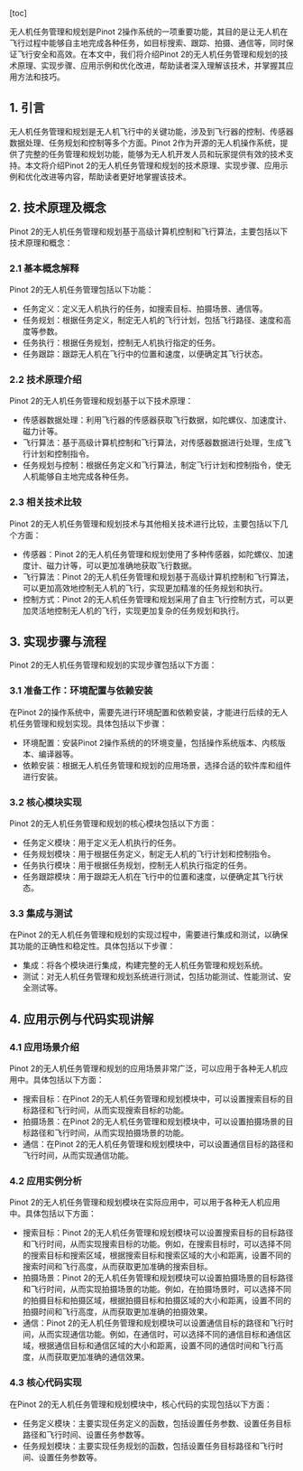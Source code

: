 
[toc]                    
                
                
无人机任务管理和规划是Pinot 2操作系统的一项重要功能，其目的是让无人机在飞行过程中能够自主地完成各种任务，如目标搜索、跟踪、拍摄、通信等，同时保证飞行安全和高效。在本文中，我们将介绍Pinot 2的无人机任务管理和规划的技术原理、实现步骤、应用示例和优化改进，帮助读者深入理解该技术，并掌握其应用方法和技巧。

## 1. 引言

无人机任务管理和规划是无人机飞行中的关键功能，涉及到飞行器的控制、传感器数据处理、任务规划和控制等多个方面。Pinot 2作为开源的无人机操作系统，提供了完整的任务管理和规划功能，能够为无人机开发人员和玩家提供有效的技术支持。本文将介绍Pinot 2的无人机任务管理和规划的技术原理、实现步骤、应用示例和优化改进等内容，帮助读者更好地掌握该技术。

## 2. 技术原理及概念

Pinot 2的无人机任务管理和规划基于高级计算机控制和飞行算法，主要包括以下技术原理和概念：

### 2.1 基本概念解释

Pinot 2的无人机任务管理包括以下功能：

- 任务定义：定义无人机执行的任务，如搜索目标、拍摄场景、通信等。
- 任务规划：根据任务定义，制定无人机的飞行计划，包括飞行路径、速度和高度等参数。
- 任务执行：根据任务规划，控制无人机执行指定的任务。
- 任务跟踪：跟踪无人机在飞行中的位置和速度，以便确定其飞行状态。

### 2.2 技术原理介绍

Pinot 2的无人机任务管理和规划基于以下技术原理：

- 传感器数据处理：利用飞行器的传感器获取飞行数据，如陀螺仪、加速度计、磁力计等。
- 飞行算法：基于高级计算机控制和飞行算法，对传感器数据进行处理，生成飞行计划和控制指令。
- 任务规划与控制：根据任务定义和飞行算法，制定飞行计划和控制指令，使无人机能够自主地完成各种任务。

### 2.3 相关技术比较

Pinot 2的无人机任务管理和规划技术与其他相关技术进行比较，主要包括以下几个方面：

- 传感器：Pinot 2的无人机任务管理和规划使用了多种传感器，如陀螺仪、加速度计、磁力计等，可以更加准确地获取飞行数据。
- 飞行算法：Pinot 2的无人机任务管理和规划基于高级计算机控制和飞行算法，可以更加高效地控制无人机的飞行，实现更加精准的任务规划和执行。
- 控制方式：Pinot 2的无人机任务管理和规划采用了自主飞行控制方式，可以更加灵活地控制无人机的飞行，实现更加复杂的任务规划和执行。

## 3. 实现步骤与流程

Pinot 2的无人机任务管理和规划的实现步骤包括以下方面：

### 3.1 准备工作：环境配置与依赖安装

在Pinot 2的操作系统中，需要先进行环境配置和依赖安装，才能进行后续的无人机任务管理和规划实现。具体包括以下步骤：

- 环境配置：安装Pinot 2操作系统的的环境变量，包括操作系统版本、内核版本、编译器等。
- 依赖安装：根据无人机任务管理和规划的应用场景，选择合适的软件库和组件进行安装。

### 3.2 核心模块实现

Pinot 2的无人机任务管理和规划的核心模块包括以下方面：

- 任务定义模块：用于定义无人机执行的任务。
- 任务规划模块：用于根据任务定义，制定无人机的飞行计划和控制指令。
- 任务执行模块：用于根据任务规划，控制无人机执行指定的任务。
- 任务跟踪模块：用于跟踪无人机在飞行中的位置和速度，以便确定其飞行状态。

### 3.3 集成与测试

在Pinot 2的无人机任务管理和规划的实现过程中，需要进行集成和测试，以确保其功能的正确性和稳定性。具体包括以下步骤：

- 集成：将各个模块进行集成，构建完整的无人机任务管理和规划系统。
- 测试：对无人机任务管理和规划系统进行测试，包括功能测试、性能测试、安全测试等。

## 4. 应用示例与代码实现讲解

### 4.1 应用场景介绍

Pinot 2的无人机任务管理和规划的应用场景非常广泛，可以应用于各种无人机应用中。具体包括以下方面：

- 搜索目标：在Pinot 2的无人机任务管理和规划模块中，可以设置搜索目标的目标路径和飞行时间，从而实现搜索目标的功能。
- 拍摄场景：在Pinot 2的无人机任务管理和规划模块中，可以设置拍摄场景的目标路径和飞行时间，从而实现拍摄场景的功能。
- 通信：在Pinot 2的无人机任务管理和规划模块中，可以设置通信目标的路径和飞行时间，从而实现通信功能。

### 4.2 应用实例分析

Pinot 2的无人机任务管理和规划模块在实际应用中，可以用于各种无人机应用中。具体包括以下方面：

- 搜索目标：Pinot 2的无人机任务管理和规划模块可以设置搜索目标的目标路径和飞行时间，从而实现搜索目标的功能。例如，在搜索目标时，可以选择不同的搜索目标和搜索区域，根据搜索目标和搜索区域的大小和距离，设置不同的搜索时间和飞行高度，从而获取更加准确的搜索目标。
- 拍摄场景：Pinot 2的无人机任务管理和规划模块可以设置拍摄场景的目标路径和飞行时间，从而实现拍摄场景的功能。例如，在拍摄场景时，可以选择不同的拍摄目标和拍摄区域，根据拍摄目标和拍摄区域的大小和距离，设置不同的拍摄时间和飞行高度，从而获取更加准确的拍摄效果。
- 通信：Pinot 2的无人机任务管理和规划模块可以设置通信目标的路径和飞行时间，从而实现通信功能。例如，在通信时，可以选择不同的通信目标和通信区域，根据通信目标和通信区域的大小和距离，设置不同的通信时间和飞行高度，从而获取更加准确的通信效果。

### 4.3 核心代码实现

在Pinot 2的无人机任务管理和规划模块中，核心代码的实现包括以下方面：

- 任务定义模块：主要实现任务定义的函数，包括设置任务参数、设置任务目标路径和飞行时间、设置任务参数等。
- 任务规划模块：主要实现任务规划的函数，包括设置任务目标路径和飞行时间、设置任务参数等。

